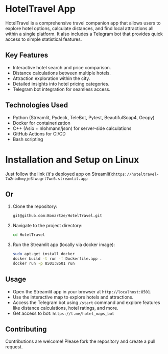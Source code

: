 # HotelTravel App

HotelTravel is a comprehensive travel companion app that allows users to explore hotel options, calculate distances, and
find local attractions all within a single platform. It also includes a Telegram bot that provides quick access to
simple statistical features.

## Key Features

- Interactive hotel search and price comparison.
- Distance calculations between multiple hotels.
- Attraction exploration within the city.
- Detailed insights into hotel pricing categories.
- Telegram bot integration for seamless access.

## Technologies Used

- Python (Streamlit, Pydeck, TeleBot, Pytest, BeautifulSoap4, Geopy)
- Docker for containerization
- C++ (Asio + nlohmann/json) for server-side calculations
- GitHub Actions for CI/CD
- Bash scripting

# Installation and Setup on Linux

Just follow the link (it's deployed app on Streamlit):`https://hoteltravel-7u2nbdhmyje3fwugrt7wn6.streamlit.app`

## Or

1. Clone the repository:
    ```bash
   git@github.com:Bonartze/HotelTravel.git 

2. Navigate to the project directory:
    ```bash
    cd HotelTravel
    ```

5. Run the Streamlit app (locally via docker image):
    ```bash
   sudo apt-get install docker 
   docker build -t run -f Dockerfile.app .
   docker run -p 8501:8501 run
    ```

## Usage

- Open the Streamlit app in your browser at `http://localhost:8501`.
- Use the interactive map to explore hotels and attractions.
- Access the Telegram bot using `/start` command and explore features like distance calculations, hotel ratings, and
  more.
- Get access to bot: `https://t.me/hotel_maps_bot`

## Contributing

Contributions are welcome! Please fork the repository and create a pull request.
